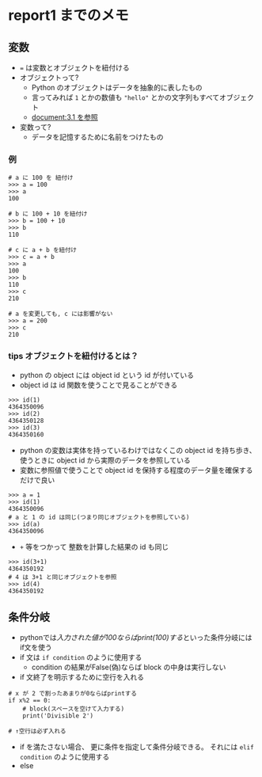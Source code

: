 # report1 までのメモ

## 変数
- ``=`` は変数とオブジェクトを紐付ける
- オブジェクトって?
    - Python のオブジェクトはデータを抽象的に表したもの
    - 言ってみれば ``1`` とかの数値も ``"hello"`` とかの文字列もすべてオブジェクト
    - [document:3.1 を参照](https://docs.python.org/3.5/reference/datamodel.html#objects-values-and-types)
- 変数って?
    - データを記憶するために名前をつけたもの

### 例
``` python3
# a に 100 を 紐付け
>>> a = 100
>>> a
100

# b に 100 + 10 を紐付け
>>> b = 100 + 10
>>> b
110

# c に a + b を紐付け
>>> c = a + b
>>> a
100
>>> b
110
>>> c
210

# a を変更しても, c には影響がない
>>> a = 200
>>> c
210
```

### tips オブジェクトを紐付けるとは？
- python の object には object id という id が付いている
- object id は id 関数を使うことで見ることができる

``` python3
>>> id(1)
4364350096
>>> id(2)
4364350128
>>> id(3)
4364350160
```

- python の変数は実体を持っているわけではなくこの object id を持ち歩き、使うときに object id から実際のデータを参照している
- 変数に参照値で使うことで object id を保持する程度のデータ量を確保するだけで良い

``` python3
>>> a = 1
>>> id(1)
4364350096
# a と 1 の id は同じ(つまり同じオブジェクトを参照している)
>>> id(a)
4364350096
```

- ``+`` 等をつかって 整数を計算した結果の id も同じ

``` python3
>>> id(3+1)
4364350192
# 4 は 3+1 と同じオブジェクトを参照
>>> id(4)
4364350192
```

## 条件分岐
- pythonでは*入力された値が100ならばprint(100)する*といった条件分岐には if文を使う
- if 文は ``if condition`` のように使用する
    - condition の結果がFalse(偽)ならば block の中身は実行しない
- if 文終了を明示するために空行を入れる

``` python3
# x が 2 で割ったあまりが0ならばprintする
if x%2 == 0:
    # block(スペースを空けて入力する)
    print('Divisible 2')

# ↑空行は必ず入れる
```

- if を満たさない場合、 更に条件を指定して条件分岐できる。 それには ``elif condition`` のように使用する
- else
